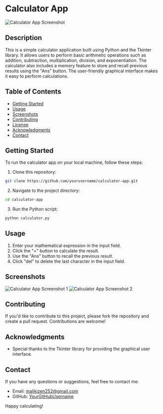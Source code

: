 # Calculator App

![Calculator App Screenshot](screenshot.png)

## Description

This is a simple calculator application built using Python and the Tkinter library. It allows users to perform basic arithmetic operations such as addition, subtraction, multiplication, division, and exponentiation. The calculator also includes a memory feature to store and recall previous results using the "Ans" button. The user-friendly graphical interface makes it easy to perform calculations.

## Table of Contents

- [Getting Started](#getting-started)
- [Usage](#usage)
- [Screenshots](#screenshots)
- [Contributing](#contributing)
- [License](#license)
- [Acknowledgments](#acknowledgments)
- [Contact](#contact)

## Getting Started

To run the calculator app on your local machine, follow these steps:

1. Clone this repository:
```bash
git clone https://github.com/yourusername/calculator-app.git
```
2. Navigate to the project directory:
```bash
cd calculator-app
```
3. Run the Python script:
```bash
python calculator.py
```

## Usage

1. Enter your mathematical expression in the input field.
2. Click the "=" button to calculate the result.
3. Use the "Ans" button to recall the previous result.
4. Click "del" to delete the last character in the input field.

## Screenshots

![Calculator App Screenshot 1](screenshot1.png)
![Calculator App Screenshot 2](screenshot2.png)

## Contributing

If you'd like to contribute to this project, please fork the repository and create a pull request. Contributions are welcome!

## Acknowledgments

- Special thanks to the Tkinter library for providing the graphical user interface.

## Contact

If you have any questions or suggestions, feel free to contact me:

- Email: malikizen252@gmail.com
- GitHub: [YourGitHubUsername](https://github.com/Izzenn)

Happy calculating!

